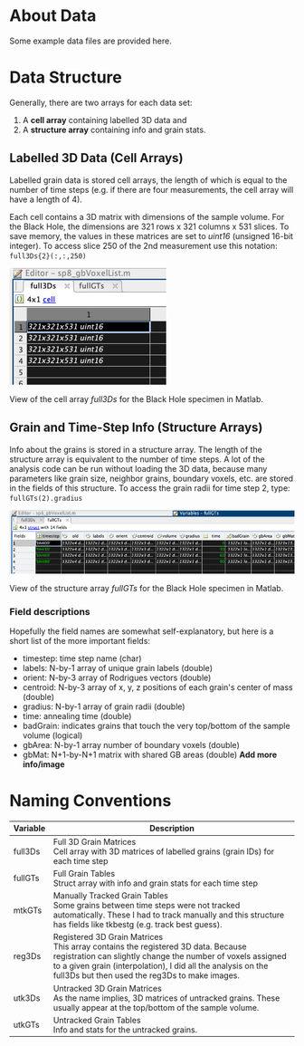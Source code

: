 # About Data

Some example data files are provided here.

# Data Structure

Generally, there are two arrays for each data set:
1. A **cell array** containing labelled 3D data and
2. A **structure array** containing info and grain stats.


## Labelled 3D Data (Cell Arrays)

Labelled grain data is stored cell arrays, the length of which is equal to the number of time steps (e.g. if there are four measurements, the cell array will have a length of 4).

Each cell contains a 3D matrix with dimensions of the sample volume. For the Black Hole, the dimensions are 321 rows x 321 columns x 531 slices. To save memory, the values in these matrices are set to *uint16* (unsigned 16-bit integer). To access slice 250 of the 2nd measurement use this notation: `full3Ds{2}(:,:,250)`


![Black Hole bh cell array full3Ds](/assets/images/bh_example_full3Ds.png)

View of the cell array *full3Ds* for the Black Hole specimen in Matlab.

## Grain and Time-Step Info (Structure Arrays)

Info about the grains is stored in a structure array. The length of the structure array is equivalent to the number of time steps. A lot of the analysis code can be run without loading the 3D data, because many parameters like grain size, neighbor grains, boundary voxels, etc. are stored in the fields of this structure. To access the grain radii for time step 2, type: `fullGTs(2).gradius`

![Black Hole bh cell array full3Ds](/assets/images/bh_example_fullGTs.png)

View of the structure array *fullGTs* for the Black Hole specimen in Matlab.

### Field descriptions

Hopefully the field names are somewhat self-explanatory, but here is a short list of the more important fields:
- timestep: time step name (char)
- labels: N-by-1 array of unique grain labels (double)
- orient: N-by-3 array of Rodrigues vectors (double)
- centroid: N-by-3 array of x, y, z positions of each grain's center of mass (double)
- gradius: N-by-1 array of grain radii (double)
- time: annealing time (double)
- badGrain: indicates grains that touch the very top/bottom of the sample volume (logical)
- gbArea: N-by-1 array number of boundary voxels (double)
- gbMat: N+1-by-N+1 matrix with shared GB areas (double) **Add more info/image**


# Naming Conventions

| Variable      | Description   |
| ------------- | ------------- |
| full3Ds       | Full 3D Grain Matrices <br /> Cell array with 3D matrices of labelled grains (grain IDs) for each time step |
| fullGTs       | Full Grain Tables <br /> Struct array with info and grain stats for each time step      |
| mtkGTs        | Manually Tracked Grain Tables <br /> Some grains between time steps were not tracked automatically. These I had to track manually and this structure has fields like tkbestg (e.g. track best guess). |
| reg3Ds        | Registered 3D Grain Matrices <br /> This array contains the registered 3D data. Because registration can slightly change the number of voxels assigned to a given grain (interpolation), I did all the analysis on the full3Ds but then used the reg3Ds to make images. |
| utk3Ds        | Untracked 3D Grain Matrices <br /> As the name implies, 3D matrices of untracked grains. These usually appear at the top/bottom of the sample volume. |
| utkGTs        | Untracked Grain Tables <br /> Info and stats for the untracked grains. |
